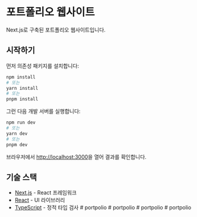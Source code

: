 # 포트폴리오 웹사이트

Next.js로 구축된 포트폴리오 웹사이트입니다.

## 시작하기

먼저 의존성 패키지를 설치합니다:

```bash
npm install
# 또는
yarn install
# 또는
pnpm install
```

그런 다음 개발 서버를 실행합니다:

```bash
npm run dev
# 또는
yarn dev
# 또는
pnpm dev
```

브라우저에서 [http://localhost:3000](http://localhost:3000)을 열어 결과를 확인합니다.

## 기술 스택

- [Next.js](https://nextjs.org/) - React 프레임워크
- [React](https://reactjs.org/) - UI 라이브러리
- [TypeScript](https://www.typescriptlang.org/) - 정적 타입 검사 #   p o r t p o l i o 
 
 #   p o r t p o l i o 
 
 #   p o r t p o l i o  
 #   p o r t p o l i o  
 